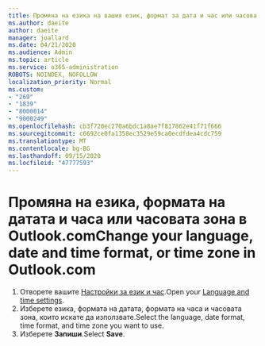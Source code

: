 ```yaml
---
title: Промяна на езика на вашия език, формат за дата и час или часова зона в Outlook.com
ms.author: daeite
author: daeite
manager: joallard
ms.date: 04/21/2020
ms.audience: Admin
ms.topic: article
ms.service: o365-administration
ROBOTS: NOINDEX, NOFOLLOW
localization_priority: Normal
ms.custom:
- "269"
- "1839"
- "8000014"
- "9000249"
ms.openlocfilehash: cb3f720ec270a6bdc1a8ae7f817862e41f71f666
ms.sourcegitcommit: c6692ce0fa1358ec3529e59ca0ecdfdea4cdc759
ms.translationtype: MT
ms.contentlocale: bg-BG
ms.lasthandoff: 09/15/2020
ms.locfileid: "47777593"
---
```

# <a name="change-your-language-date-and-time-format-or-time-zone-in-outlookcom"></a><span data-ttu-id="38af2-102">Промяна на езика, формата на датата и часа или часовата зона в Outlook.com</span><span class="sxs-lookup"><span data-stu-id="38af2-102">Change your language, date and time format, or time zone in Outlook.com</span></span>

1. <span data-ttu-id="38af2-103">Отворете вашите [Настройки за език и час](https://go.microsoft.com/fwlink/?linkid=2085505).</span><span class="sxs-lookup"><span data-stu-id="38af2-103">Open your [Language and time settings](https://go.microsoft.com/fwlink/?linkid=2085505).</span></span>
1. <span data-ttu-id="38af2-104">Изберете езика, формата на датата, формата на часа и часовата зона, които искате да използвате.</span><span class="sxs-lookup"><span data-stu-id="38af2-104">Select the language, date format, time format, and time zone you want to use.</span></span>
1. <span data-ttu-id="38af2-105">Изберете **Запиши**.</span><span class="sxs-lookup"><span data-stu-id="38af2-105">Select **Save**.</span></span>